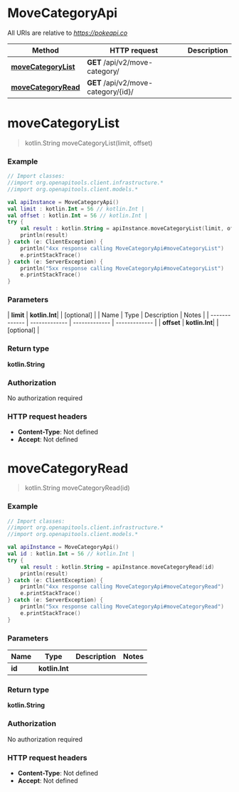 # MoveCategoryApi

All URIs are relative to *https://pokeapi.co*

| Method | HTTP request | Description |
| ------------- | ------------- | ------------- |
| [**moveCategoryList**](MoveCategoryApi.md#moveCategoryList) | **GET** /api/v2/move-category/ |  |
| [**moveCategoryRead**](MoveCategoryApi.md#moveCategoryRead) | **GET** /api/v2/move-category/{id}/ |  |


<a id="moveCategoryList"></a>
# **moveCategoryList**
> kotlin.String moveCategoryList(limit, offset)



### Example
```kotlin
// Import classes:
//import org.openapitools.client.infrastructure.*
//import org.openapitools.client.models.*

val apiInstance = MoveCategoryApi()
val limit : kotlin.Int = 56 // kotlin.Int | 
val offset : kotlin.Int = 56 // kotlin.Int | 
try {
    val result : kotlin.String = apiInstance.moveCategoryList(limit, offset)
    println(result)
} catch (e: ClientException) {
    println("4xx response calling MoveCategoryApi#moveCategoryList")
    e.printStackTrace()
} catch (e: ServerException) {
    println("5xx response calling MoveCategoryApi#moveCategoryList")
    e.printStackTrace()
}
```

### Parameters
| **limit** | **kotlin.Int**|  | [optional] |
| Name | Type | Description  | Notes |
| ------------- | ------------- | ------------- | ------------- |
| **offset** | **kotlin.Int**|  | [optional] |

### Return type

**kotlin.String**

### Authorization

No authorization required

### HTTP request headers

 - **Content-Type**: Not defined
 - **Accept**: Not defined

<a id="moveCategoryRead"></a>
# **moveCategoryRead**
> kotlin.String moveCategoryRead(id)



### Example
```kotlin
// Import classes:
//import org.openapitools.client.infrastructure.*
//import org.openapitools.client.models.*

val apiInstance = MoveCategoryApi()
val id : kotlin.Int = 56 // kotlin.Int | 
try {
    val result : kotlin.String = apiInstance.moveCategoryRead(id)
    println(result)
} catch (e: ClientException) {
    println("4xx response calling MoveCategoryApi#moveCategoryRead")
    e.printStackTrace()
} catch (e: ServerException) {
    println("5xx response calling MoveCategoryApi#moveCategoryRead")
    e.printStackTrace()
}
```

### Parameters
| Name | Type | Description  | Notes |
| ------------- | ------------- | ------------- | ------------- |
| **id** | **kotlin.Int**|  | |

### Return type

**kotlin.String**

### Authorization

No authorization required

### HTTP request headers

 - **Content-Type**: Not defined
 - **Accept**: Not defined

